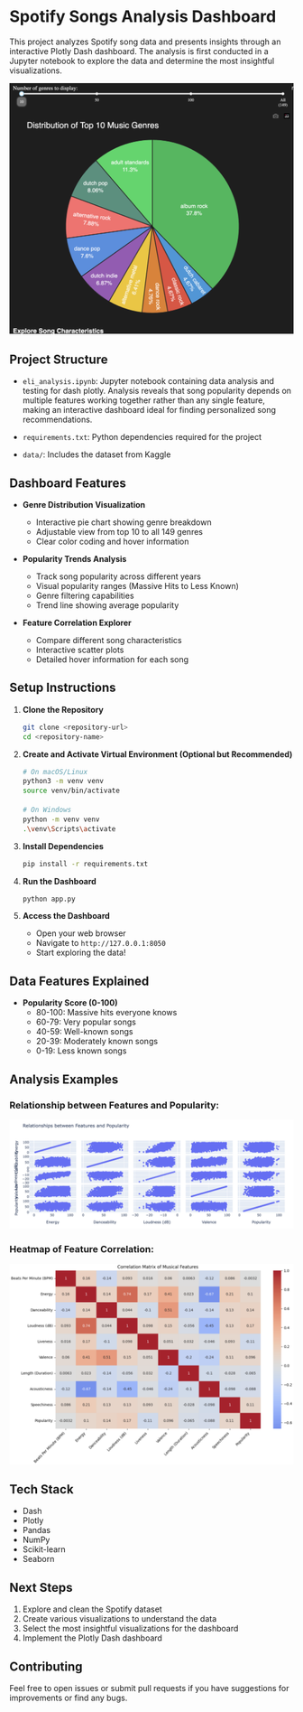 # Spotify Songs Analysis Dashboard

This project analyzes Spotify song data and presents insights through an interactive Plotly Dash dashboard. The analysis is first conducted in a Jupyter notebook to explore the data and determine the most insightful visualizations.

![Genre Distribution Preview](images/pie_chart.png)

## Project Structure

- `eli_analysis.ipynb`: Jupyter notebook containing data analysis and testing for dash plotly. Analysis reveals that song popularity depends on multiple features working together rather than any single feature, making an interactive dashboard ideal for finding personalized song recommendations.

- `requirements.txt`: Python dependencies required for the project

- `data/`: Includes the dataset from Kaggle

## Dashboard Features

- **Genre Distribution Visualization**
  - Interactive pie chart showing genre breakdown
  - Adjustable view from top 10 to all 149 genres
  - Clear color coding and hover information

- **Popularity Trends Analysis**
  - Track song popularity across different years
  - Visual popularity ranges (Massive Hits to Less Known)
  - Genre filtering capabilities
  - Trend line showing average popularity

- **Feature Correlation Explorer**
  - Compare different song characteristics
  - Interactive scatter plots
  - Detailed hover information for each song

## Setup Instructions

1. **Clone the Repository**
   ```bash
   git clone <repository-url>
   cd <repository-name>
   ```

2. **Create and Activate Virtual Environment (Optional but Recommended)**
   ```bash
   # On macOS/Linux
   python3 -m venv venv
   source venv/bin/activate

   # On Windows
   python -m venv venv
   .\venv\Scripts\activate
   ```

3. **Install Dependencies**
   ```bash
   pip install -r requirements.txt
   ```

4. **Run the Dashboard**
   ```bash
   python app.py
   ```

5. **Access the Dashboard**
   - Open your web browser
   - Navigate to `http://127.0.0.1:8050`
   - Start exploring the data!

## Data Features Explained

- **Popularity Score (0-100)**
  - 80-100: Massive hits everyone knows
  - 60-79: Very popular songs
  - 40-59: Well-known songs
  - 20-39: Moderately known songs
  - 0-19: Less known songs

## Analysis Examples

### Relationship between Features and Popularity:

![Features Relationship with Popularity](images/featurexpopularity.png)

### Heatmap of Feature Correlation:

![Heatmap](images/heatmap.png)

## Tech Stack

- Dash
- Plotly
- Pandas
- NumPy
- Scikit-learn
- Seaborn

## Next Steps
1. Explore and clean the Spotify dataset
2. Create various visualizations to understand the data
3. Select the most insightful visualizations for the dashboard
4. Implement the Plotly Dash dashboard

## Contributing

Feel free to open issues or submit pull requests if you have suggestions for improvements or find any bugs.

